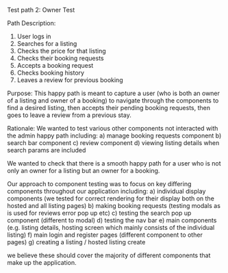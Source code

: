Test path 2: Owner Test

Path Description:
1. User logs in 
2. Searches for a listing 
3. Checks the price for that listing 
4. Checks their booking requests
5. Accepts a booking request
6. Checks booking history
7. Leaves a review for previous booking

Purpose:
This happy path is meant to capture a user (who is both an owner of a listing and owner of a booking) to navigate through the components to find a desired listing, then accepts their pending booking requests, then goes to leave a review from a previous stay.

Rationale:
We wanted to test various other components not interacted with the admin happy path including:
a) manage booking requests component
b) search bar component
c) review component
d) viewing listing details when search params are included

We wanted to check that there is a smooth happy path for a user who is not only an owner for a listing but an owner for a booking. 

Our approach to component testing was to focus on key differing components throughout our application including:
a) individual display components (we tested for correct rendering for their display both on the hosted and all listing pages)
b) making booking requests (testing modals as is used for reviews error pop up etc)
c) testing the search pop up component (different to modal)
d) testing the nav bar 
e) main components (e.g. listing details, hosting screen which mainly consists of the individual listing)
f) main login and register pages (different component to other pages)
g) creating a listing / hosted listing create

we believe these should cover the majority of different components that make up the application.